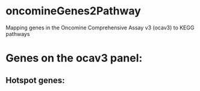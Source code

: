 # oncomineGenes2Pathway
Mapping genes in the Oncomine Comprehensive Assay v3 (ocav3) to KEGG pathways

# Genes on the ocav3 panel:

## Hotspot genes: 
